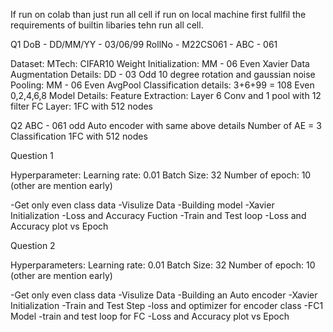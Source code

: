 If run on colab than just run all cell if run on local machine first fullfil the requirements of builtin libaries tehn run all cell.

Q1
DoB - DD/MM/YY - 03/06/99
RollNo - M22CS061 - ABC - 061

Dataset:
	MTech: CIFAR10
Weight Initialization:
	MM - 06 Even Xavier
Data Augmentation Details:
	DD - 03 Odd 10 degree rotation and gaussian noise 
Pooling:
	MM - 06 Even AvgPool
Classification details:
	3+6+99 = 108 Even 0,2,4,6,8
Model Details:
	Feature Extraction: Layer 6 Conv and 1 pool with 12 filter
	FC Layer: 1FC with 512 nodes

Q2
	ABC - 061 odd
	Auto encoder with same above details
	Number of AE = 3
	Classification 1FC with 512 nodes



Question 1


Hyperparameter:
	Learning rate: 0.01
	Batch Size: 32
	Number of epoch: 10
	(other are mention early)

-Get only even class data
-Visulize Data
-Building model
-Xavier Initialization
-Loss and Accuracy Fuction
-Train and Test loop
-Loss and Accuracy plot vs Epoch


Question 2

Hyperparameters:
	Learning rate: 0.01
	Batch Size: 32
	Number of epoch: 10
	(other are mention early)


-Get only even class data
-Visulize Data
-Building an Auto encoder
-Xavier Initialization
-Train and Test Step
-loss and optimizer for encoder class
-FC1 Model
-train and test loop for FC
-Loss and Accuracy plot vs Epoch
